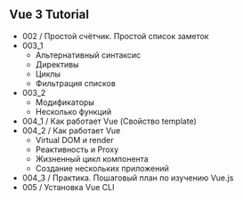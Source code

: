 Vue 3 Tutorial
--------------
* 002 / Простой счётчик. Простой список заметок
* 003_1   
    * Альтернативный синтаксис
    * Директивы
    * Циклы
    * Фильтрация списков
* 003_2 
   * Модификаторы
   * Несколько функций
* 004_1 / Как работает Vue (Свойство template)
* 004_2 / Как работает Vue
  * Virtual DOM и render
  * Реактивность и Proxy
  * Жизненный цикл компонента
  * Создание нескольких приложений
* 004_3 / Практика. Пошаговый план по изучению Vue.js 
* 005 / Установка Vue CLI
